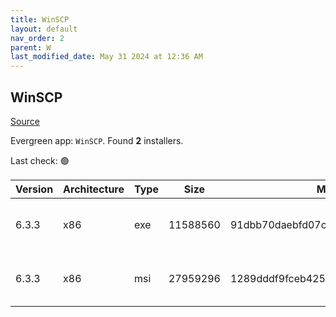 ```yaml
---
title: WinSCP
layout: default
nav_order: 2
parent: W
last_modified_date: May 31 2024 at 12:36 AM
---
```


## WinSCP

[Source](https://winscp.net/)

Evergreen app: `WinSCP`. Found **2** installers.

Last check: 🟢

| Version | Architecture | Type | Size     | Md5                              | URI                                                                                                                                                                                  |
| ------- | ------------ | ---- | -------- | -------------------------------- | ------------------------------------------------------------------------------------------------------------------------------------------------------------------------------------ |
| 6.3.3   | x86          | exe  | 11588560 | 91dbb70daebfd07c13cc7bf5bb8898a0 | [https://netactuate.dl.sourceforge.net/project/winscp/WinSCP/6.3.3/WinSCP-6.3.3-Setup.exe](https://netactuate.dl.sourceforge.net/project/winscp/WinSCP/6.3.3/WinSCP-6.3.3-Setup.exe) |
| 6.3.3   | x86          | msi  | 27959296 | 1289dddf9fceb42565a4d3bf70862427 | [https://netactuate.dl.sourceforge.net/project/winscp/WinSCP/6.3.3/WinSCP-6.3.3.msi](https://netactuate.dl.sourceforge.net/project/winscp/WinSCP/6.3.3/WinSCP-6.3.3.msi)             |
